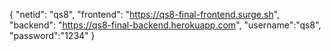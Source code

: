 {
  "netid": "qs8",
  "frontend": "https://qs8-final-frontend.surge.sh",
  "backend": "https://qs8-final-backend.herokuapp.com",
  "username":"qs8",
  "password":"1234"
}
